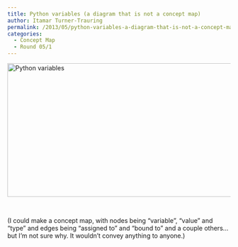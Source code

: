 ```yaml
---
title: Python variables (a diagram that is not a concept map)
author: Itamar Turner-Trauring
permalink: /2013/05/python-variables-a-diagram-that-is-not-a-concept-map/
categories:
  - Concept Map
  - Round 05/1
---
```

[<img class="alignnone size-large wp-image-2772" alt="Python variables" src="http://teaching.software-carpentry.org/wp-content/uploads/2013/05/Python-variables-1024x437.png" width="707" height="301" />][1]

&nbsp;

(I could make a concept map, with nodes being &#8220;variable&#8221;, &#8220;value&#8221; and &#8220;type&#8221; and edges being &#8220;assigned to&#8221; and &#8220;bound to&#8221; and a couple others&#8230; but I&#8217;m not sure why. It wouldn&#8217;t convey anything to anyone.)

 [1]: http://teaching.software-carpentry.org/wp-content/uploads/2013/05/Python-variables.png
